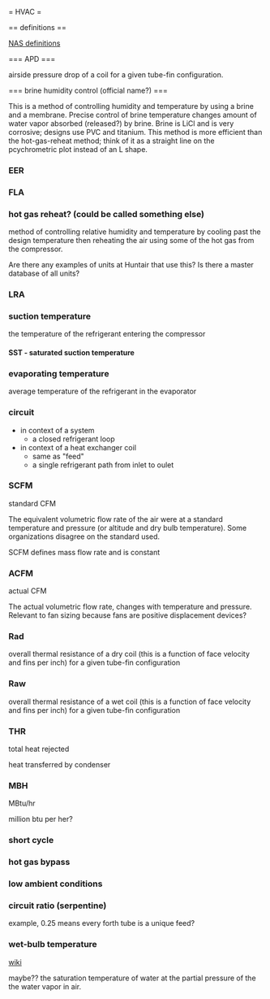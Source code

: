 = HVAC =

== definitions ==

[NAS definitions](/nas/engineering/refrig/definitions)

=== APD ===

airside pressure drop of a coil for a given tube-fin configuration.

=== brine humidity control (official name?) ===

This is a method of controlling humidity and temperature by using a brine and a membrane.
Precise control of brine temperature changes amount of water vapor absorbed (released?) by brine.
Brine is LiCl and is very corrosive; designs use PVC and titanium.
This method is more efficient than the hot-gas-reheat method; think of it as
a straight line on the pcychrometric plot instead of an L shape.

### EER
### FLA
### hot gas reheat? (could be called something else)

method of controlling relative humidity and temperature by cooling past the design
temperature then reheating the air using some of the hot gas from the compressor.

Are there any examples of units at Huntair that use this? Is there a master database of
all units?

### LRA

### suction temperature

the temperature of the refrigerant entering the compressor

#### SST - saturated suction temperature

### evaporating temperature

average temperature of the refrigerant in the evaporator

### circuit

- in context of a system
	- a closed refrigerant loop
- in context of a heat exchanger coil
	- same as "feed"
	- a single refrigerant path from inlet to oulet

### SCFM

standard CFM

The equivalent volumetric flow rate of the air were at a
standard temperature and pressure (or altitude and dry bulb temperature).
Some organizations disagree on the standard used.

SCFM defines mass flow rate and is constant

### ACFM

actual CFM

The actual volumetric flow rate, changes with temperature and pressure.
Relevant to fan sizing because fans are positive displacement devices?

### Rad

overall thermal resistance of a dry coil (this is a function of 
face velocity and fins per inch) for a given tube-fin configuration

### Raw

overall thermal resistance of a wet coil (this is a function of 
face velocity and fins per inch) for a given tube-fin configuration

### THR

total heat rejected

heat transferred by condenser

### MBH

MBtu/hr

million btu per her?

### short cycle
### hot gas bypass
### low ambient conditions

### circuit ratio (serpentine)

example, 0.25 means every forth tube is a unique feed?

### wet-bulb temperature

[wiki](https://en.wikipedia.org/wiki/Wet-bulb_temperature)

maybe?? the saturation temperature of water at the partial pressure of the the water vapor in air.
